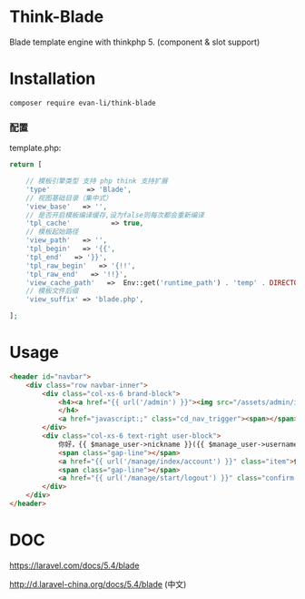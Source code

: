 # Think-Blade
Blade template engine with thinkphp 5. (component & slot support)

# Installation
```
composer require evan-li/think-blade
```

### 配置
template.php:
```php
return [

    // 模板引擎类型 支持 php think 支持扩展
    'type'         => 'Blade',
    // 视图基础目录（集中式）
    'view_base'   => '',
    // 是否开启模板编译缓存,设为false则每次都会重新编译
    'tpl_cache'          => true,
    // 模板起始路径
    'view_path'   => '',
    'tpl_begin'   => '{{',
    'tpl_end'   => '}}',
    'tpl_raw_begin'   => '{!!',
    'tpl_raw_end'   => '!!}',
    'view_cache_path'   =>  Env::get('runtime_path') . 'temp' . DIRECTORY_SEPARATOR, // 模板缓存目录
    // 模板文件后缀
    'view_suffix' => 'blade.php',

];
```

# Usage
```html
<header id="navbar">
	<div class="row navbar-inner">
		<div class="col-xs-6 brand-block">
			<h4><a href="{{ url('/admin') }}"><img src="/assets/admin/images/logo.png"></a> · 管理后台
			</h4>
			<a href="javascript:;" class="cd_nav_trigger"><span></span></a>
		</div>
		<div class="col-xs-6 text-right user-block">
			你好，{{ $manage_user->nickname }}({{ $manage_user->username }})
			<span class="gap-line"></span>
			<a href="{{ url('/manage/index/account') }}" class="item">修改资料</a>
			<span class="gap-line"></span>
			<a href="{{ url('/manage/start/logout') }}" class="confirm item" title="确认要退出吗？">退出</a>
		</div>
	</div>
</header>
```

# DOC

https://laravel.com/docs/5.4/blade

http://d.laravel-china.org/docs/5.4/blade (中文)
